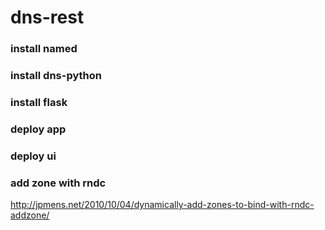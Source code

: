 # dns-rest

### install named

### install dns-python

### install flask

### deploy app

### deploy ui

### add zone with rndc
http://jpmens.net/2010/10/04/dynamically-add-zones-to-bind-with-rndc-addzone/<br>

